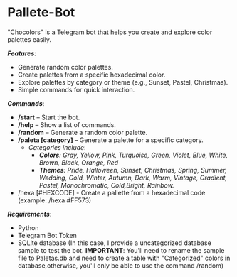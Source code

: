 # Pallete-Bot

"Chocolors" is a Telegram bot that helps you create and explore color palettes easily.

***Features***:
- Generate random color palettes.
- Create palettes from a specific hexadecimal color.
- Explore palettes by category or theme (e.g., Sunset, Pastel, Christmas).
- Simple commands for quick interaction.

***Commands***:
- **/start** – Start the bot.
- **/help** – Show a list of commands.
- **/random** – Generate a random color palette.
- **/paleta [category]** – Generate a palette for a specific category.
    - *Categories include*:
      - ***Colors**: Gray, Yellow, Pink, Turquoise, Green, Violet, Blue, White, Brown, Black, Orange, Red*
      - ***Themes**: Pride, Halloween, Sunset, Christmas, Spring, Summer, Wedding, Gold, Winter, Autumn, Dark, Warm, Vintage, Gradient, Pastel, Monochromatic,               Cold,Bright, Rainbow.*
 - /hexa [#HEXCODE] - Create a pallette from a hexadecimal code (example: /hexa #FF573)

***Requirements***:
- Python
- Telegram Bot Token
- SQLite database (In this case, I provide a uncategorized database sample to test the bot. **IMPORTANT**: You'll need to rename the sample file to Paletas.db and need to create a table with "Categorized" colors in database,otherwise, you'll only be able to use the command /random)
